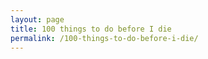 ```yaml
---
layout: page
title: 100 things to do before I die
permalink: /100-things-to-do-before-i-die/
---
```

